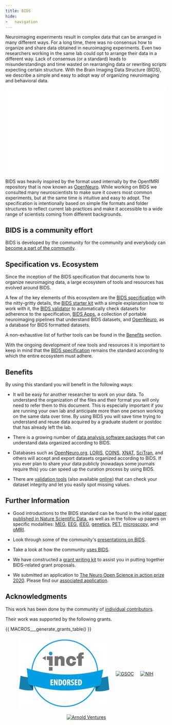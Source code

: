```yaml
---
title: BIDS
hide:
-   navigation
---
```


Neuroimaging experiments result in complex data that can be arranged in many different ways.
For a long time, there was no consensus how to organize and share
data obtained in neuroimaging experiments.
Even two researchers working in the same lab could opt to arrange their data in a different way.
Lack of consensus (or a standard) leads to misunderstandings and time wasted on rearranging data
or rewriting scripts expecting certain structure.
With the Brain  Imaging Data Structure (BIDS),
we describe a simple and easy to adopt way of organizing neuroimaging and behavioral data.

![BIDS-folder-organization](./assets/img/dicom-reorganization-transparent-white_1000x477.png)

BIDS was heavily inspired by the format used internally by the OpenfMRI repository
that is now known as [OpenNeuro](https://openneuro.org).
While working on BIDS we consulted many neuroscientists to make sure it covers most common experiments,
but at the same time is intuitive and easy to adopt.
The specification is intentionally based on simple file formats and folder structures
to reflect current lab practices and make it accessible to a wide range of scientists coming from different backgrounds.

## BIDS is a community effort

BIDS is developed by the community for the community and everybody can [become a part of the community](https://bids.neuroimaging.io/get_involved.html).

## Specification vs. Ecosystem

Since the inception of the BIDS specification that documents how to organize neuroimaging data,
a large ecosystem of tools and resources has evolved around BIDS.

A few of the key elements of this ecosystem are the [BIDS specification](http://bids-specification.readthedocs.io/)
with the nitty-gritty details, the [BIDS starter kit](https://bids-standard.github.io/bids-starter-kit/)
with a simple explanation how to work with it, the [BIDS validator](https://github.com/bids-standard/bids-validator)
to automatically check datasets for adherence to the specification, [BIDS Apps](https://doi.org/10.1371/journal.pcbi.1005209),
a collection of portable neuroimaging pipelines that understand BIDS datasets, and [OpenNeuro](https://openneuro.org/),
as a database for BIDS formatted datasets.

A non-exhaustive list of further tools can be found in the [Benefits](https://bids.neuroimaging.io/benefits.html) section.

With the ongoing development of new tools and resources it is important to keep in mind
that the [BIDS specification](http://bids-specification.readthedocs.io/) remains
the standard according to which the entire ecosystem must adhere.

## Benefits

By using this standard you will benefit in the following ways:

-   It will be easy for another researcher to work on your data.
    To understand the organization of the files and their format you will only need to refer them to this document.
    This is especially important if you are running your own lab and anticipate more than one person working on the same data over time.
    By using BIDS you will save time trying to understand and reuse data acquired by a graduate student or postdoc that has already left the lab.

-   There is a growing number of [data analysis software packages](#software) that can understand data organized according to BIDS.

-   Databases such as [OpenNeuro.org](http://openneuro.org), [LORIS](http://www.loris.ca), [COINS](https://coins.trendscenter.org), [XNAT](https://central.xnat.org/), [SciTran](https://scitran.github.io/), and others will accept and export datasets organized according to BIDS.
    If you ever plan to share your data publicly (nowadays some journals require this) you can speed up the curation process by using BIDS.

-   There are [validation tools](https://github.com/bids-standard/bids-validator) (also available [online](http://bids-standard.github.io/bids-validator/)) that can check your dataset integrity and let you easily spot missing values.

## Further Information

-   Good introductions to the BIDS standard can be found in the initial
   [paper published in Nature Scientific Data](https://www.nature.com/articles/sdata201644),
   as well as in the follow up papers on specific modalities:
   [MEG](https://www.nature.com/articles/sdata2018110),
   [EEG](https://www.nature.com/articles/s41597-019-0104-8),
   [iEEG](https://www.nature.com/articles/s41597-019-0105-7),
   [genetics](https://doi.org/10.1093/gigascience/giaa104),
   [PET](https://doi.org/10.1038/s41597-022-01164-1),
   [microscopy](https://doi.org/10.3389/fnins.2022.871228),
   and [qMRI](https://doi.org/10.1038/s41597-022-01571-4).

-   Look through some of the community's [presentations on BIDS](https://osf.io/yn93h/).

-   Take a look at how the community [uses BIDS](https://medium.com/stanford-center-for-reproducible-neuroscience/bids-usage-survey-results-72637ff039c4).

-   We have constructed a [grant writing kit](./grant_writing_kit.md)
    to assist you in putting together BIDS-related grant proposals.

-   We submitted an application to [The Neuro Open Science in action prize 2020](https://www.mcgill.ca/neuro/open-science/neuro-open-science-action-prize-2020).
    Please find our [associated application](./assets/BIDS-materials/2020_TheNeuro_OpenScienceInAction_application.pdf).

## Acknowledgments

This work has been done by the community of [individual contributors](https://bids-specification.readthedocs.io/en/stable/appendices/contributors.html).

Their work was supported by the following grants.

{{ MACROS___generate_grants_table() }}

<div style="display: flex; justify-content: center; align-items: center; flex-wrap: wrap">
  <div style="margin: 10px">
    <a href="https://www.incf.org/">
      <img src="./assets/img/incf-badge_281x210.png"
           alt="INCF-badge">
    </a>
  </div>
  <div style="margin: 10px">
    <a href="https://summerofcode.withgoogle.com/">
      <img src="https://upload.wikimedia.org/wikipedia/commons/thumb/1/1e/GSoC.png/220px-GSoC.png"
           alt="GSOC">
    </a>
  </div>
  <div style="margin: 10px">
    <a href="http://grantome.com/grant/NIH/R24-MH114705-01">
      <img src="http://grantome.com/images/funders/NIH.png"
           alt="NIH", height="500px">
    </a>
  </div>
  <div style="margin: 10px">
    <a href="https://www.arnoldventures.org/newsroom/laura-and-john-arnold-foundation-announces-3-8-million-grant-to-stanford-university-to-improve-the-quality-of-neuroscience-research">
      <img src="https://www.arnoldventures.org/static/img/logo-on-light.svg"
           alt="Arnold Ventures">
    </a>
  </div>
</div>
